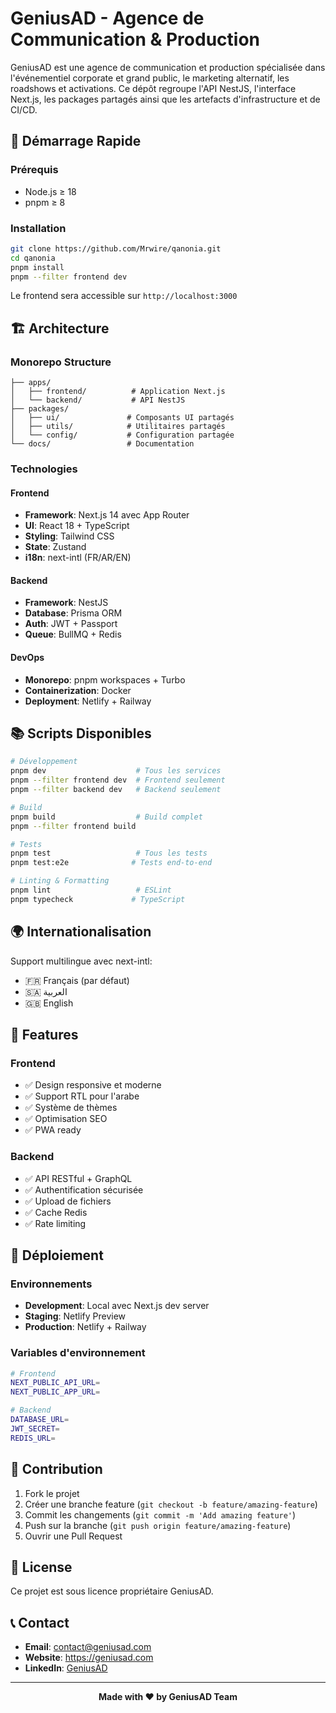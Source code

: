 # GeniusAD - Agence de Communication & Production

GeniusAD est une agence de communication et production spécialisée dans l'événementiel corporate et grand public, le marketing alternatif, les roadshows et activations. Ce dépôt regroupe l'API NestJS, l'interface Next.js, les packages partagés ainsi que les artefacts d'infrastructure et de CI/CD.

## 🚀 Démarrage Rapide

### Prérequis
- Node.js ≥ 18
- pnpm ≥ 8

### Installation
```bash
git clone https://github.com/Mrwire/qanonia.git
cd qanonia
pnpm install
pnpm --filter frontend dev
```

Le frontend sera accessible sur `http://localhost:3000`

## 🏗️ Architecture

### Monorepo Structure
```
├── apps/
│   ├── frontend/          # Application Next.js
│   └── backend/           # API NestJS
├── packages/
│   ├── ui/               # Composants UI partagés
│   ├── utils/            # Utilitaires partagés
│   └── config/           # Configuration partagée
└── docs/                 # Documentation
```

### Technologies

#### Frontend
- **Framework**: Next.js 14 avec App Router
- **UI**: React 18 + TypeScript
- **Styling**: Tailwind CSS
- **State**: Zustand
- **i18n**: next-intl (FR/AR/EN)

#### Backend
- **Framework**: NestJS
- **Database**: Prisma ORM
- **Auth**: JWT + Passport
- **Queue**: BullMQ + Redis

#### DevOps
- **Monorepo**: pnpm workspaces + Turbo
- **Containerization**: Docker
- **Deployment**: Netlify + Railway

## 📚 Scripts Disponibles

```bash
# Développement
pnpm dev                    # Tous les services
pnpm --filter frontend dev  # Frontend seulement
pnpm --filter backend dev   # Backend seulement

# Build
pnpm build                  # Build complet
pnpm --filter frontend build

# Tests
pnpm test                   # Tous les tests
pnpm test:e2e              # Tests end-to-end

# Linting & Formatting
pnpm lint                   # ESLint
pnpm typecheck             # TypeScript
```

## 🌍 Internationalisation

Support multilingue avec next-intl:
- 🇫🇷 Français (par défaut)
- 🇸🇦 العربية
- 🇬🇧 English

## 📱 Features

### Frontend
- ✅ Design responsive et moderne
- ✅ Support RTL pour l'arabe
- ✅ Système de thèmes
- ✅ Optimisation SEO
- ✅ PWA ready

### Backend
- ✅ API RESTful + GraphQL
- ✅ Authentification sécurisée
- ✅ Upload de fichiers
- ✅ Cache Redis
- ✅ Rate limiting

## 🚀 Déploiement

### Environnements
- **Development**: Local avec Next.js dev server
- **Staging**: Netlify Preview
- **Production**: Netlify + Railway

### Variables d'environnement
```bash
# Frontend
NEXT_PUBLIC_API_URL=
NEXT_PUBLIC_APP_URL=

# Backend  
DATABASE_URL=
JWT_SECRET=
REDIS_URL=
```

## 🤝 Contribution

1. Fork le projet
2. Créer une branche feature (`git checkout -b feature/amazing-feature`)
3. Commit les changements (`git commit -m 'Add amazing feature'`)
4. Push sur la branche (`git push origin feature/amazing-feature`)
5. Ouvrir une Pull Request

## 📄 License

Ce projet est sous licence propriétaire GeniusAD.

## 📞 Contact

- **Email**: contact@geniusad.com
- **Website**: https://geniusad.com
- **LinkedIn**: [GeniusAD](https://linkedin.com/company/geniusad)

---

<div align="center">
  <strong>Made with ❤️ by GeniusAD Team</strong>
</div>